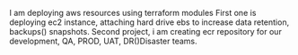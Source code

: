 I am deploying aws resources using terraform modules
First one is deploying ec2 instance, attaching hard drive ebs to increase data retention, backups() snapshots.
Second project, i am creating ecr repository for our development, QA, PROD, UAT, DR()Disaster teams.
